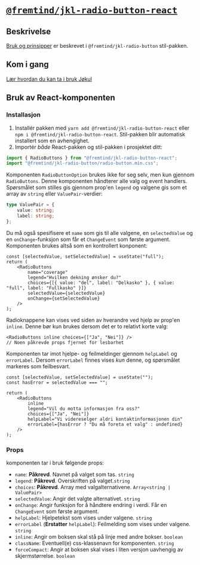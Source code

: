 # [`@fremtind/jkl-radio-button-react`](https://fremtind.github.io/jokul/components/radiobutton/)

## Beskrivelse

[Bruk og prinsipper](https://fremtind.github.io/jokul/components/radiobutton/) er beskrevet i `@fremtind/jkl-radio-button` stil-pakken.

## Kom i gang

[Lær hvordan du kan ta i bruk Jøkul](https://fremtind.github.io/jokul/developer/getting-started/)

## Bruk av React-komponenten

### Installasjon

1. Installér pakken med `yarn add @fremtind/jkl-radio-button-react` eller `npm i @fremtind/jkl-radio-button-react`. Stil-pakken blir automatisk installert som en avhengighet.
2. Importér _både_ React-pakken og stil-pakken i prosjektet ditt:

```js
import { RadioButtons } from "@fremtind/jkl-radio-button-react";
import "@fremtind/jkl-radio-button/radio-button.min.css";
```

Komponenten `RadioButtonOption` brukes ikke for seg selv, men kun gjennom `RadioButtons`. Denne komponenten håndterer alle valg og event handlers. Spørsmålet som stilles gis gjennom prop'en `legend` og valgene gis som et array av `string` eller `ValuePair`-verdier:

```ts
type ValuePair = {
    value: string;
    label: string;
};
```

Du må også spesifisere et `name` som gis til alle valgene, en `selectedValue` og en `onChange`-funksjon som får et `ChangeEvent` som første argument. Komponenten brukes altså som en kontrollert konponent:

```tsx
const [selectedValue, setSelectedValue] = useState("full");
return (
    <RadioButtons
        name="coverage"
        legend="Hvilken dekning ønsker du?"
        choices={[{ value: "del", label: "Delkasko" }, { value: "full", label: "Fullkasko" }]}
        selectedValue={selectedValue}
        onChange={setSelectedValue}
    />
);
```

Radioknappene kan vises ved siden av hverandre ved hjelp av prop'en `inline`. Denne bør kun brukes dersom det er to relativt korte valg:

```tsx
<RadioButtons inline choices={["Ja", "Nei"]} />
// Noen påkrevde props fjernet for lesbarhet
```

Komponenten tar imot hjelpe- og feilmeldinger gjennom `helpLabel` og `errorLabel`. Dersom `errorLabel` finnes vises _kun_ denne, og spørsmålet markeres som feilbesvart.

```tsx
const [selectedValue, setSelectedValue] = useState("");
const hasError = selectedValue === "";

return (
    <RadioButtons
        inline
        legend="Vil du motta informasjon fra oss?"
        choices={["Ja", "Nei"]}
        helpLabel="Vi videreselger aldri kontaktinformasjonen din"
        errorLabel={hasError ? "Du må foreta et valg" : undefined}
    />
);
```

### Props

komponenten tar i bruk følgende props:

-   `name`: **Påkrevd**. Navnet på valget som tas. `string`
-   `legend`: **Påkrevd**. Overskriften på valget.`string`
-   `choices`: **Påkrevd**. Array med valgalternativene. `Array<string | ValuePair>`
-   `selectedValue`: Angir det valgte alternativet. `string`
-   `onChange`: Angir funksjon for å håndtere endring i verdi. Får en `ChangeEvent` som første argument.
-   `helpLabel`: Hjelpetekst som vises under valgene. `string`
-   `errorLabel` (**Erstatter** `helpLabel`): Feilmelding som vises under valgene. `string`
-   `inline`: Angir om boksen skal stå på linje med andre bokser. `boolean`
-   `className`: Eventuell(e) css-klassenavn for komponenten. `string`
-   `forceCompact`: Angir at boksen skal vises i liten versjon uavhengig av skjermstørrelse. `boolean`
